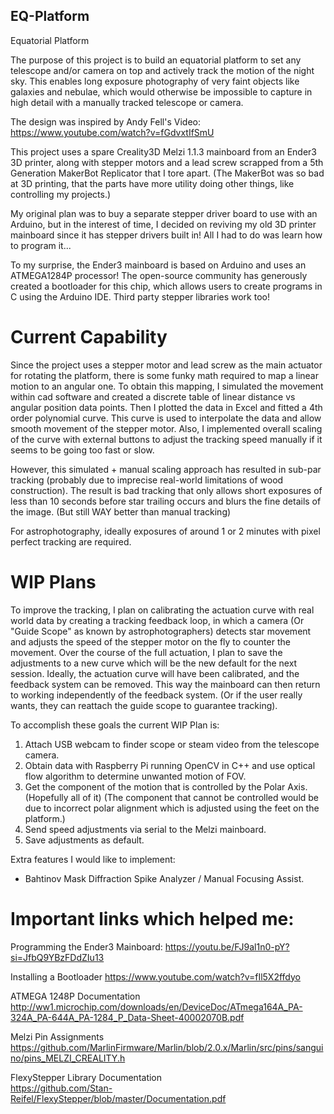 ﻿## EQ-Platform
Equatorial Platform

The purpose of this project is to build an equatorial platform to set any telescope and/or camera on top and actively track the motion of the night sky.
This enables long exposure photography of very faint objects like galaxies and nebulae, which would otherwise be impossible to capture in high detail with a manually tracked telescope or camera.

The design was inspired by Andy Fell's Video: https://www.youtube.com/watch?v=fGdvxtIfSmU

This project uses a spare Creality3D Melzi 1.1.3 mainboard from an Ender3 3D printer, along with stepper motors and a lead screw scrapped from a 5th Generation MakerBot Replicator that I tore apart. 
(The MakerBot was so bad at 3D printing, that the parts have more utility doing other things, like controlling my projects.)

My original plan was to buy a separate stepper driver board to use with an Arduino, but in the interest of time, 
I decided on reviving my old 3D printer mainboard since it has stepper drivers built in! All I had to do was learn how to program it...

To my surprise, the Ender3 mainboard is based on Arduino and uses an ATMEGA1284P processor!
The open-source community has generously created a bootloader for this chip, which allows users to create programs in C using the Arduino IDE. 
Third party stepper libraries work too!

# Current Capability

Since the project uses a stepper motor and lead screw as the main actuator for rotating the platform, there is some funky math required to map a linear motion to an angular one.
To obtain this mapping, I simulated the movement within cad software and created a discrete table of linear distance vs angular position data points.
Then I plotted the data in Excel and fitted a 4th order polynomial curve. This curve is used to interpolate the data and allow smooth movement of the stepper motor.
Also, I implemented overall scaling of the curve with external buttons to adjust the tracking speed manually if it seems to be going too fast or slow.

However, this simulated + manual scaling approach has resulted in sub-par tracking (probably due to imprecise real-world limitations of wood construction). The result is bad tracking that only allows short exposures of less than 10 seconds before star trailing occurs and blurs the fine details of the image. (But still WAY better than manual tracking)

For astrophotography, ideally exposures of around 1 or 2 minutes with pixel perfect tracking are required.

# WIP Plans

To improve the tracking, I plan on calibrating the actuation curve with real world data by creating a tracking feedback loop, in which a camera (Or "Guide Scope" as known by astrophotographers) detects star movement and adjusts the speed of the stepper motor on the fly to counter the movement. 
Over the course of the full actuation, I plan to save the adjustments to a new curve which will be the new default for the next session. 
Ideally, the actuation curve will have been calibrated, and the feedback system can be removed. This way the mainboard can then return to working independently of the feedback system.
(Or if the user really wants, they can reattach the guide scope to guarantee tracking).

To accomplish these goals the current WIP Plan is:
1. Attach USB webcam to finder scope or steam video from the telescope camera.
2. Obtain data with Raspberry Pi running OpenCV in C++ and use optical flow algorithm to determine unwanted motion of FOV.
3. Get the component of the motion that is controlled by the Polar Axis. (Hopefully all of it) (The component that cannot be controlled would be due to incorrect polar alignment which is adjusted using the feet on the platform.)
4. Send speed adjustments via serial to the Melzi mainboard.
5. Save adjustments as default.

Extra features I would like to implement:
- Bahtinov Mask Diffraction Spike Analyzer / Manual Focusing Assist.

# Important links which helped me:

Programming the Ender3 Mainboard:
https://youtu.be/FJ9al1n0-pY?si=JfbQ9YBzFDdZIu13

Installing a Bootloader 
https://www.youtube.com/watch?v=fIl5X2ffdyo

ATMEGA 1248P Documentation  
http://ww1.microchip.com/downloads/en/DeviceDoc/ATmega164A_PA-324A_PA-644A_PA-1284_P_Data-Sheet-40002070B.pdf

Melzi Pin Assignments
https://github.com/MarlinFirmware/Marlin/blob/2.0.x/Marlin/src/pins/sanguino/pins_MELZI_CREALITY.h

FlexyStepper Library Documentation  
https://github.com/Stan-Reifel/FlexyStepper/blob/master/Documentation.pdf
